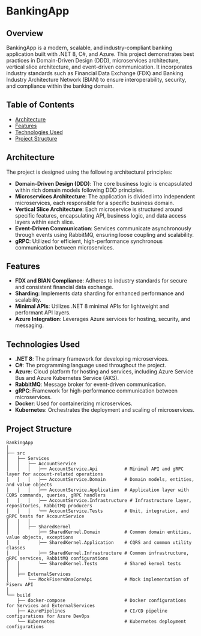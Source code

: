 # BankingApp

## Overview

BankingApp is a modern, scalable, and industry-compliant banking application built with .NET 8, C#, and Azure. This project demonstrates best practices in Domain-Driven Design (DDD), microservices architecture, vertical slice architecture, and event-driven communication. It incorporates industry standards such as Financial Data Exchange (FDX) and Banking Industry Architecture Network (BIAN) to ensure interoperability, security, and compliance within the banking domain.

## Table of Contents

- [Architecture](#architecture)
- [Features](#features)
- [Technologies Used](#technologies-used)
- [Project Structure](#project-structure)

## Architecture

The project is designed using the following architectural principles:

- **Domain-Driven Design (DDD)**: The core business logic is encapsulated within rich domain models following DDD principles.
- **Microservices Architecture**: The application is divided into independent microservices, each responsible for a specific business domain.
- **Vertical Slice Architecture**: Each microservice is structured around specific features, encapsulating API, business logic, and data access layers within each slice.
- **Event-Driven Communication**: Services communicate asynchronously through events using RabbitMQ, ensuring loose coupling and scalability.
- **gRPC**: Utilized for efficient, high-performance synchronous communication between microservices.

## Features

- **FDX and BIAN Compliance**: Adheres to industry standards for secure and consistent financial data exchange.
- **Sharding**: Implements data sharding for enhanced performance and scalability.
- **Minimal APIs**: Utilizes .NET 8 minimal APIs for lightweight and performant API layers.
- **Azure Integration**: Leverages Azure services for hosting, security, and messaging.

## Technologies Used

- **.NET 8**: The primary framework for developing microservices.
- **C#**: The programming language used throughout the project.
- **Azure**: Cloud platform for hosting and services, including Azure Service Bus and Azure Kubernetes Service (AKS).
- **RabbitMQ**: Message broker for event-driven communication.
- **gRPC**: Framework for high-performance communication between microservices.
- **Docker**: Used for containerizing microservices.
- **Kubernetes**: Orchestrates the deployment and scaling of microservices.

## Project Structure
```
BankingApp
│
├── src
│   ├── Services
│   │   ├── AccountService
│   │   │   ├── AccountService.Api          # Minimal API and gRPC layer for account-related operations
│   │   │   ├── AccountService.Domain       # Domain models, entities, and value objects
│   │   │   ├── AccountService.Application  # Application layer with CQRS commands, queries, gRPC handlers
│   │   │   ├── AccountService.Infrastructure # Infrastructure layer, repositories, RabbitMQ producers
│   │   │   └── AccountService.Tests        # Unit, integration, and gRPC tests for AccountService
│   │   │
│   │   ├── SharedKernel
│   │       ├── SharedKernel.Domain         # Common domain entities, value objects, exceptions
│   │       ├── SharedKernel.Application    # CQRS and common utility classes
│   │       ├── SharedKernel.Infrastructure # Common infrastructure, gRPC services, RabbitMQ configurations
│   │       └── SharedKernel.Tests          # Shared kernel tests
│   │
│   ├── ExternalServices
│       └── MockFiservDnaCoreApi            # Mock implementation of Fiserv API
│
└── build
    ├── docker-compose                      # Docker configurations for Services and ExternalServices
    ├── AzurePipelines                      # CI/CD pipeline configurations for Azure DevOps
    └── Kubernetes                          # Kubernetes deployment configurations
```
